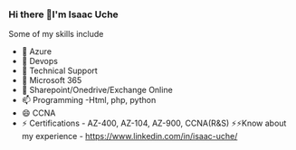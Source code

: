 ### Hi there 👋I'm Isaac Uche

<!--
**cloudzeee/cloudzeee** is a ✨ _special_ ✨ repository because its `README.md` (this file) appears on your GitHub profile.-->
 Some of my skills include

- 🔭 Azure
- 🌱 Devops
- 👯 Technical Support
- 🤔 Microsoft 365
- 💬 Sharepoint/Onedrive/Exchange Online
- 📫 Programming -Html, php, python
- 😄 CCNA
- ⚡ Certifications - AZ-400, AZ-104, AZ-900, CCNA(R&S)
 ⚡⚡Know about my experience - https://www.linkedin.com/in/isaac-uche/
